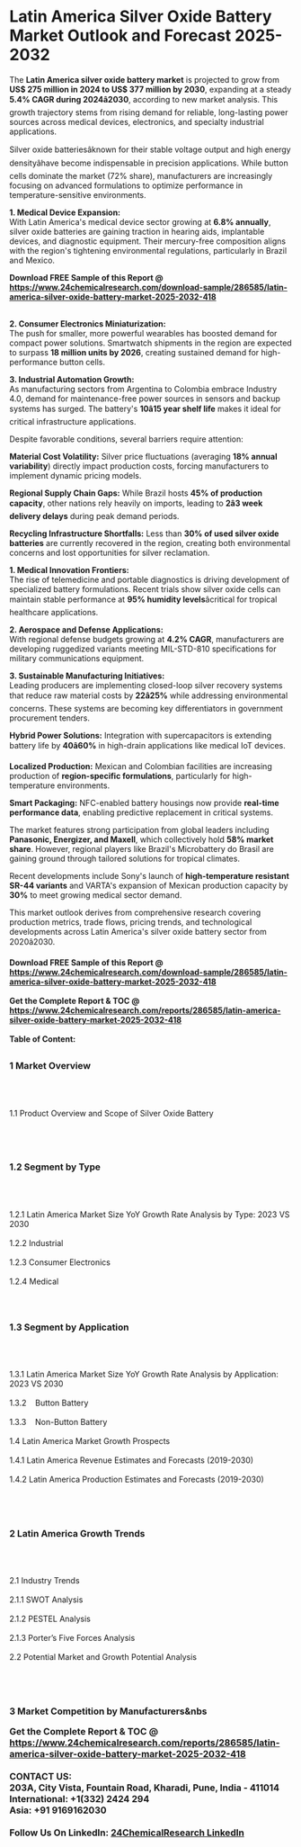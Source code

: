 <h1>Latin America Silver Oxide Battery Market Outlook and Forecast 2025-2032</h1><p>The <strong>Latin America silver oxide battery market</strong> is projected to grow from <strong>US$ 275 million in 2024 to US$ 377 million by 2030</strong>, expanding at a steady <strong>5.4% CAGR during 2024â2030</strong>, according to new market analysis. This growth trajectory stems from rising demand for reliable, long-lasting power sources across medical devices, electronics, and specialty industrial applications.</p><p>Silver oxide batteriesâknown for their stable voltage output and high energy densityâhave become indispensable in precision applications. While button cells dominate the market (72% share), manufacturers are increasingly focusing on advanced formulations to optimize performance in temperature-sensitive environments.</p><p><strong>1. Medical Device Expansion:</strong><br>
With Latin America's medical device sector growing at <strong>6.8% annually</strong>, silver oxide batteries are gaining traction in hearing aids, implantable devices, and diagnostic equipment. Their mercury-free composition aligns with the region's tightening environmental regulations, particularly in Brazil and Mexico.</p><div><b>Download FREE Sample of this Report @ 
            <a href="https://www.24chemicalresearch.com/download-sample/286585/latin-america-silver-oxide-battery-market-2025-2032-418">
            https://www.24chemicalresearch.com/download-sample/286585/latin-america-silver-oxide-battery-market-2025-2032-418</a></b></div><br><p><strong>2. Consumer Electronics Miniaturization:</strong><br>
The push for smaller, more powerful wearables has boosted demand for compact power solutions. Smartwatch shipments in the region are expected to surpass <strong>18 million units by 2026</strong>, creating sustained demand for high-performance button cells.</p><p><strong>3. Industrial Automation Growth:</strong><br>
As manufacturing sectors from Argentina to Colombia embrace Industry 4.0, demand for maintenance-free power sources in sensors and backup systems has surged. The battery's <strong>10â15 year shelf life</strong> makes it ideal for critical infrastructure applications.</p><p>Despite favorable conditions, several barriers require attention:</p><p><strong>Material Cost Volatility:</strong> Silver price fluctuations (averaging <strong>18% annual variability</strong>) directly impact production costs, forcing manufacturers to implement dynamic pricing models.</p><p><strong>Regional Supply Chain Gaps:</strong> While Brazil hosts <strong>45% of production capacity</strong>, other nations rely heavily on imports, leading to <strong>2â3 week delivery delays</strong> during peak demand periods.</p><p><strong>Recycling Infrastructure Shortfalls:</strong> Less than <strong>30% of used silver oxide batteries</strong> are currently recovered in the region, creating both environmental concerns and lost opportunities for silver reclamation.</p><p><strong>1. Medical Innovation Frontiers:</strong><br>
The rise of telemedicine and portable diagnostics is driving development of specialized battery formulations. Recent trials show silver oxide cells can maintain stable performance at <strong>95% humidity levels</strong>âcritical for tropical healthcare applications.</p><p><strong>2. Aerospace and Defense Applications:</strong><br>
With regional defense budgets growing at <strong>4.2% CAGR</strong>,
manufacturers are developing ruggedized variants meeting MIL-STD-810 specifications for military communications equipment.</p><p><strong>3. Sustainable Manufacturing Initiatives:</strong><br>
Leading producers are implementing closed-loop silver recovery systems that reduce raw material costs by <strong>22â25%</strong> while addressing environmental concerns. These systems are becoming key differentiators in government procurement tenders.</p><p><strong>Hybrid Power Solutions:</strong> Integration with supercapacitors is extending battery life by <strong>40â60%</strong> in high-drain applications like medical IoT devices.</p><p><strong>Localized Production:</strong> Mexican and Colombian facilities are increasing production of <strong>region-specific formulations</strong>, particularly for high-temperature environments.</p><p><strong>Smart Packaging:</strong> NFC-enabled battery housings now provide <strong>real-time performance data</strong>, enabling predictive replacement in critical systems.</p><p>The market features strong participation from global leaders including <strong>Panasonic, Energizer, and Maxell</strong>, which collectively hold <strong>58% market share</strong>. However, regional players like Brazil's Microbattery do Brasil are gaining ground through tailored solutions for tropical climates.</p><p>Recent developments include Sony's launch of <strong>high-temperature resistant SR-44 variants</strong> and VARTA's expansion of Mexican production capacity by <strong>30%</strong> to meet growing medical sector demand.</p><p>This market outlook derives from comprehensive research covering production metrics, trade flows, pricing trends, and technological developments across Latin America's silver oxide battery sector from 2020â2030.</p><div><b>Download FREE Sample of this Report @ 
            <a href="https://www.24chemicalresearch.com/download-sample/286585/latin-america-silver-oxide-battery-market-2025-2032-418">
            https://www.24chemicalresearch.com/download-sample/286585/latin-america-silver-oxide-battery-market-2025-2032-418</a></b></div><br><div><b>Get the Complete Report & TOC @ 
            <a href="https://www.24chemicalresearch.com/reports/286585/latin-america-silver-oxide-battery-market-2025-2032-418">
            https://www.24chemicalresearch.com/reports/286585/latin-america-silver-oxide-battery-market-2025-2032-418</a></b></div><br>
            <b>Table of Content:</b><p><h2><span style="font-size:16px"><strong>1 Market Overview&nbsp;&nbsp; &nbsp;</strong></span></h2><br />
<br />
<p>1.1 Product Overview and Scope of Silver Oxide Battery&nbsp;</p><br />
<br />
<h2><strong><span style="font-size:16px">1.2 Segment by Type&nbsp;&nbsp; &nbsp;</span></strong></h2><br />
<br />
<p>1.2.1 Latin America Market Size YoY Growth Rate Analysis by Type: 2023 VS 2030&nbsp;&nbsp; &nbsp;<br /><br />
1.2.2 Industrial&nbsp;&nbsp; &nbsp;<br /><br />
1.2.3 Consumer Electronics<br /><br />
1.2.4 Medical<br /><br />
<br />
<h2><span style="font-size:16px"><strong>1.3 Segment by Application&nbsp;&nbsp;</strong></span></h2><br />
<br />
<p>1.3.1 Latin America Market Size YoY Growth Rate Analysis by Application: 2023 VS 2030&nbsp;&nbsp; &nbsp;<br /><br />
1.3.2&nbsp;&nbsp; &nbsp;Button Battery<br /><br />
1.3.3&nbsp;&nbsp; &nbsp;Non-Button Battery<br /><br />
1.4 Latin America Market Growth Prospects&nbsp;&nbsp; &nbsp;<br /><br />
1.4.1 Latin America Revenue Estimates and Forecasts (2019-2030)&nbsp;&nbsp; &nbsp;<br /><br />
1.4.2 Latin America Production Estimates and Forecasts (2019-2030)&nbsp;&nbsp;</p><br />
<br />
<h2><span style="font-size:16px"><strong>2 Latin America Growth Trends&nbsp;&nbsp; &nbsp;</strong></span></h2><br />
<br />
<p>2.1 Industry Trends&nbsp;&nbsp; &nbsp;<br /><br />
2.1.1 SWOT Analysis&nbsp;&nbsp; &nbsp;<br /><br />
2.1.2 PESTEL Analysis&nbsp;&nbsp; &nbsp;<br /><br />
2.1.3 Porter&rsquo;s Five Forces Analysis&nbsp;&nbsp; &nbsp;<br /><br />
2.2 Potential Market and Growth Potential Analysis&nbsp;&nbsp; &nbsp;</p><br />
<br />
<h2><span style="font-size:16px"><strong>3 Market Competition by Manufacturers&nbs</p><div><b>Get the Complete Report & TOC @ 
            <a href="https://www.24chemicalresearch.com/reports/286585/latin-america-silver-oxide-battery-market-2025-2032-418">
            https://www.24chemicalresearch.com/reports/286585/latin-america-silver-oxide-battery-market-2025-2032-418</a></b></div><br><b>CONTACT US:</b><br>
            203A, City Vista, Fountain Road, Kharadi, Pune, India - 411014<br>
            International: +1(332) 2424 294<br>
            Asia: +91 9169162030 <br><br>
            Follow Us On LinkedIn: <a href="https://www.linkedin.com/company/24chemicalresearch/">24ChemicalResearch LinkedIn</a>